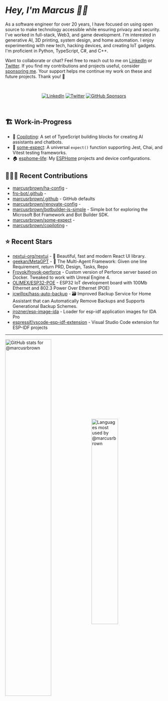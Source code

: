 # <em>Hey, I'm Marcus <span title="✌🏽 & ❤️">👋🏽</span></em>

As a software engineer for over 20 years, I have focused on using open source to make technology accessible while ensuring privacy and security. I've worked in full-stack, Web3, and game development. I'm interested in generative AI, 3D printing, system design, and home automation. I enjoy experimenting with new tech, hacking devices, and creating IoT gadgets. I'm proficient in Python, TypeScript, C#, and C++.

Want to collaborate or chat? Feel free to reach out to me on [LinkedIn][linkedin] or [Twitter][twitter]. If you find my contributions and projects useful, consider [sponsoring me][gh-sponsors]. Your support helps me continue my work on these and future projects. Thank you! 🖤

<br>
<div align='center'>

[![LinkedIn](https://img.shields.io/badge/LinkedIn-blue?style=for-the-badge&logo=linkedin)][linkedin]
[![Twitter](https://img.shields.io/badge/Twitter-blue?style=for-the-badge&logo=twitter&label)][twitter]
[![GitHub Sponsors](https://img.shields.io/github/sponsors/marcusrbrown?style=for-the-badge&logo=github-sponsors)
][gh-sponsors]

</div>
<br>

[gh-sponsors]: https://github.com/sponsors/marcusrbrown "@marcusrbrown | GitHub Sponsors"
[twitter]: https://twitter.com/mrossbrown "@mrossbrown | Twitter"
[linkedin]: https://www.linkedin.com/in/marcusrbrown "@marcusrbrown | LinkedIn"

## 🏗️ Work-in-Progress

- 🤖 [Copiloting](https://github.com/marcusrbrown/copiloting): A set of TypeScript building blocks for creating AI assistants and chatbots.
- 🧪 [some-expect](https://github.com/marcusrbrown/some-expect): A universal `expect()` function supporting Jest, Chai, and Vitest testing frameworks.
- 🏠 [esphome-life](https://github.com/marcusrbrown/esphome-life): My [ESPHome](https://esphome.io/) projects and device configurations.

## 👨🏽‍💻 Recent Contributions

- [marcusrbrown/ha-config](https://github.com/marcusrbrown/ha-config) -
- [fro-bot/.github](https://github.com/fro-bot/.github) -
- [marcusrbrown/.github](https://github.com/marcusrbrown/.github) - GitHub defaults
- [marcusrbrown/renovate-config](https://github.com/marcusrbrown/renovate-config) -
- [marcusrbrown/botbuilder-js-simple](https://github.com/marcusrbrown/botbuilder-js-simple) - Simple bot for exploring the Microsoft Bot Framework and Bot Builder SDK.
- [marcusrbrown/some-expect](https://github.com/marcusrbrown/some-expect) -
- [marcusrbrown/copiloting](https://github.com/marcusrbrown/copiloting) -

## ⭐ Recent Stars

- [nextui-org/nextui](https://github.com/nextui-org/nextui) - 🚀   Beautiful, fast and modern React UI library.
- [geekan/MetaGPT](https://github.com/geekan/MetaGPT) - 🌟 The Multi-Agent Framework: Given one line Requirement, return PRD, Design, Tasks, Repo
- [Froyok/froyok-perforce](https://github.com/Froyok/froyok-perforce) - Custom version of Perforce server based on Docker. Tweaked to work with Unreal Engine 4.
- [OLIMEX/ESP32-POE](https://github.com/OLIMEX/ESP32-POE) - ESP32 IoT development board with 100Mb Ethernet and 802.3 Power Over Ethernet (POE)
- [jcwillox/hass-auto-backup](https://github.com/jcwillox/hass-auto-backup) - 🗃️ Improved Backup Service for Home Assistant that can Automatically Remove Backups and Supports Generational Backup Schemes.
- [jrozner/esp-image-ida](https://github.com/jrozner/esp-image-ida) - Loader for esp-idf application images for IDA Pro
- [espressif/vscode-esp-idf-extension](https://github.com/espressif/vscode-esp-idf-extension) - Visual Studio Code extension for ESP-IDF projects

---
<img align='center' width='54%' alt='GitHub stats for @marcusrbrown' src='https://github-readme-stats.vercel.app/api?username=marcusrbrown&show_icons=true&theme=dark&include_all_commits=true&count_private=true'>
<img align='center' width='41%' alt='Languages most used by @marcusrbrown' src='https://github-readme-stats.vercel.app/api/top-langs/?username=marcusrbrown&layout=compact&theme=dark&include_all_commits=true&count_private=true'>
